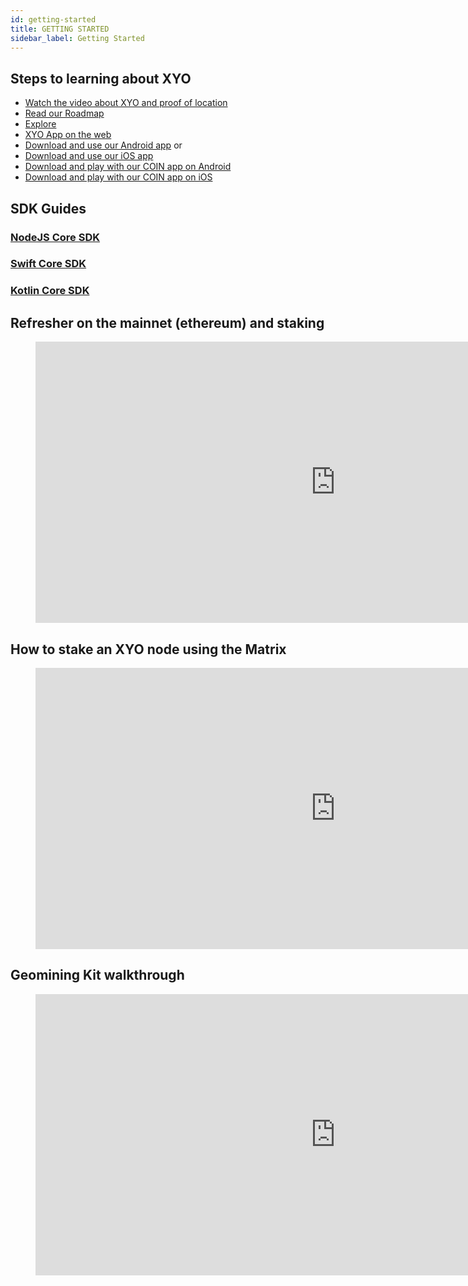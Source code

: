 ```yaml
---
id: getting-started
title: GETTING STARTED
sidebar_label: Getting Started
---
```


<div class="alert alert-info text-center" role="alert">
  <h2>Steps to learning about XYO</h2>
</div>

- [Watch the video about XYO and proof of location](https://youtu.be/KhVLjX-k5ic)
- [Read our Roadmap](https://xyo.network/roadmap/)
- [Explore](https://explore.xyo.network)
- [XYO App on the web](https://app.xyo.network/)
- [Download and use our Android app](https://play.google.com/store/apps/details?id=network.xyo.app&hl=en_US) or
- [Download and use our iOS app](https://itunes.apple.com/us/app/xyo-network/id1453770624?mt=8)
- [Download and play with our COIN app on Android](https://play.google.com/store/apps/details?id=network.xyo.coin&hl=en_US)  
- [Download and play with our COIN app on iOS](https://itunes.apple.com/us/app/coin-the-new-economy/id1450443351?mt=8) 

## SDK Guides

### [NodeJS Core SDK](https://developers.xyo.network/docs/en/SDK-Package-Node/)
### [Swift Core SDK](https://developers.xyo.network/docs/en/SDK-Core-Swift/)
### [Kotlin Core SDK](https://developers.xyo.network/docs/en/kotlin-getting-started/) 

## Refresher on the mainnet (ethereum) and staking

<figure class="video_container">
  <iframe width="960" height="450" src="https://www.youtube.com/embed/CYfC2swVVNA" frameborder="0" allow="accelerometer; autoplay; encrypted-media; gyroscope; picture-in-picture" allowfullscreen></iframe>
</figure>

## How to stake an XYO node using the Matrix 

<figure class="video_container">
  <iframe width="960" height="450" src="https://www.youtube.com/embed/LfBP_Dlmtuk" frameborder="0" allow="accelerometer; autoplay; encrypted-media; gyroscope; picture-in-picture" allowfullscreen></iframe>
</figure>

## Geomining Kit walkthrough 

<figure class="video_container">
  <iframe width="960" height="450" src="https://www.youtube.com/embed/rRRX80EX7fU" frameborder="0" allow="accelerometer; autoplay; encrypted-media; gyroscope; picture-in-picture" allowfullscreen></iframe>
</figure>


